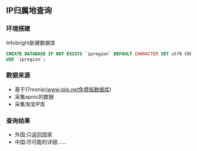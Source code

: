 ## IP归属地查询

### 环境搭建 

Infobright新建数据库

```sql
CREATE DATABASE IF NOT EXISTS `ipregion` DEFAULT CHARACTER SET utf8 COLLATE utf8_unicode_ci;
USE `ipregion`;
```

### 数据来源

* 基于17monip(www.ipip.net免费版数据库)
* 采集apnic的数据
* 采集淘宝IP库

### 查询结果

* 外国:只返回国家
* 中国:尽可能的详细......

